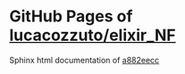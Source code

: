 GitHub Pages of [lucacozzuto/elixir_NF](https://github.com/lucacozzuto/elixir_NF.git)
===
Sphinx html documentation of [a882eecc](https://github.com/lucacozzuto/elixir_NF/tree/a882eecce40f1361dc7444ec5813570373c33dae)
